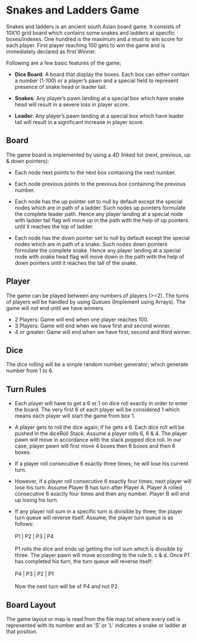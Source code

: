 # Snakes and Ladders Game

Snakes and ladders is an ancient south Asian board game. It consists of 10X10 grid board which
contains some snakes and ladders at specific boxes/indexes. One hundred is the maximum and a must
to win score for each player. First player reaching 100 gets to win the game and is immediately
declared as first Winner.

Following are a few basic features of the game;
- **Dice Board**: A board that display the boxes. Each box can either contain a number (1-100) or a player’s
pawn and a special field to represent presence of snake head or leader tail.

- **Snakes**: Any player’s pawn landing at a special box which have snake head will result in a severe loss in
player score.

- **Leader**: Any player’s pawn landing at a special box which have leader tail will result in a significant
increase in player score.

## Board
The game board is implemented by using a 4D linked list (next, previous, up & down pointers):
- Each node next points to the next box containing the next number.

- Each node previous points to the previous box containing the previous number.

- Each node has the up pointer set to null by default except the special nodes which are in
path of a ladder. Such nodes up pointers formulate the complete leader path. Hence any
player landing at a special node with ladder tail flag will move up in the path with the help
of up pointers until it reaches the top of ladder.

- Each node has the down pointer set to null by default except the special nodes which are
in path of a snake. Such nodes down pointers formulate the complete snake. Hence any
player landing at a special node with snake head flag will move down in the path with the
help of down pointers until it reaches the tail of the snake.

## Player
The game can be played between any numbers of players (>=2). The turns of players will be handled by using Queues (Implement using Arrays). The game will not end until we have winners.

- 2 Players: Game will end when one player reaches 100.
- 3 Players: Game will end when we have first and second winner.
- 4 or greater: Game will end when we have first, second and third winner.

## Dice
The dice rolling will be a simple random number generator; which generate number from 1 to 6.

## Turn Rules
- Each player will have to get a 6 or 1 on dice roll exactly in order to enter the board. The very first 6 of each player will be considered 1 which means each player will start the game from box 1.

- A player gets to roll the dice again; if he gets a 6. Each dice roll will be pushed in the diceRoll Stack. Assume a player rolls 6, 6 & 4. The player pawn will move in accordance with the stack popped dice roll. In our case, player pawn will first move 4 boxes then 6 boxes and then 6 boxes.

- If a player roll consecutive 6 exactly three times; he will lose his current turn.

- However, if a player roll consecutive 6 exactly four times; next player will lose his turn. Assume Player B has turn after Player A. Player A rolled consecutive 6 exactly four times and then any number. Player B will end up losing his turn.

- If any player roll sum in a specific turn is divisible by three; the player turn queue will reverse itself. Assume, the player turn queue is as follows: <br><br> P1 | P2 | P3 | P4 <br><br> P1 rolls the dice and ends up getting the roll sum which is divisible by three. The player pawn will move according to the rule b, c & d. Once P1 has completed his turn, the turn queue will reverse itself: <br><br> P4 | P3 | P2 | P1 <br><br> Now the next turn will be of P4 and not P2.

## Board Layout
The game layout or map is read from the file map.txt where every cell is represented with its number and an 'S' or 'L' indicates a snake or ladder at that position.

